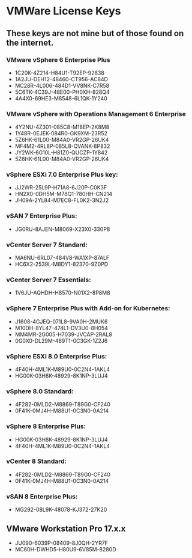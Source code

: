 # VMWare License Keys

## These keys are not mine but of those found on the internet. 

### VMware vSphere 6 Enterprise Plus	
- 1C20K-4Z214-H84U1-T92EP-92838
- 1A2JU-DEH12-48460-CT956-AC84D
- MC28R-4L006-484D1-VV8NK-C7R58
- 5C6TK-4C39J-48E00-PH0XH-828Q4
- 4A4X0-69HE3-M8548-6L1QK-1Y240

### VMware vSphere with Operations Management 6 Enterprise	
- 4Y2NU-4Z301-085C8-M18EP-2K8M8
- 1Y48R-0EJEK-084R0-GK9XM-23R52
- 5Z6HK-61L00-M84A0-VR2GP-26UK4
- MF4M2-4RL8P-085L8-QVANK-8P832
- JY2WK-6G10L-H81Z0-QUCZP-1Y842
- 5Z6HK-61L00-M84A0-VR2GP-26UK4

### vSphere ESXi 7.0 Enterprise Plus key:
- JJ2WR-25L9P-H71A8-6J20P-C0K3F
- HN2X0-0DH5M-M78Q1-780HH-CN214
- JH09A-2YL84-M7EC8-FL0K2-3N2J2

### vSAN 7 Enterprise Plus:
- JG0RU-8AJEN-M8069-X23X0-330P8

### vCenter Server 7 Standard:
- MA6NU-6RL07-484V8-WA1XP-87ALF
- HC6X2-2539L-M8DY1-82370-9Z0PD

### vCenter Server 7 Essentials:
- 1V6JU-AQHDH-H8570-N01X2-8P8M8

### vSphere 7 Enterprise Plus with Add-on for Kubernetes:
- J1608-4GJEQ-071L8-9VA0H-2MUK6
- M10DH-8YL47-474L1-DV3U0-8H054
- MM4MR-2G005-H7039-JVCAP-2RAL8
- 0G0X0-DL29M-489T1-0C3GK-1Z2J6

### vSphere ESXi 8.0 Enterprise Plus:
- 4F40H-4ML1K-M89U0-0C2N4-1AKL4
- HG00K-03H8K-48929-8K1NP-3LUJ4

### vSphere 8.0 Standard:
- 4F282-0MLD2-M8869-T89G0-CF240
- 0F41K-0MJ4H-M88U1-0C3N0-0A214

### vSphere 8 Enterprise Plus:
- HG00K-03H8K-48929-8K1NP-3LUJ4
- 4F40H-4ML1K-M89U0-0C2N4-1AKL4

### vCenter 8 Standard:
- 4F282-0MLD2-M8869-T89G0-CF240
- 0F41K-0MJ4H-M88U1-0C3N0-0A214

### vSAN 8 Enterprise Plus:
- MG292-08L9K-48078-KJ372-27K20

## VMware Workstation Pro 17.x.x
- JU090-6039P-08409-8J0QH-2YR7F 
- MC60H-DWHD5-H80U9-6V85M-8280D
